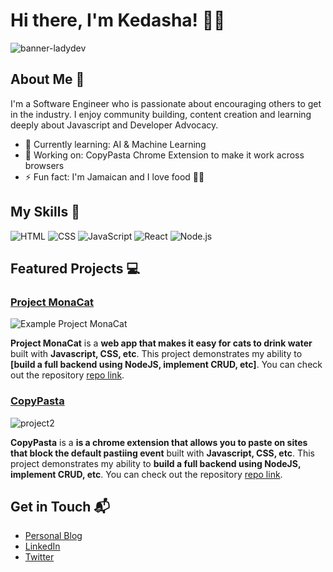 # Hi there, I'm Kedasha! 👋🏽

![banner-ladydev](https://user-images.githubusercontent.com/122485963/232846230-475aebec-73c5-499b-98dd-8c8167a8b149.png)

## About Me 🚀

I'm a Software Engineer who is passionate about encouraging others to get in the industry. I enjoy community building, content creation and learning deeply about Javascript and Developer Advocacy. 

- 🌱 Currently learning: AI & Machine Learning 
- 🔭 Working on: CopyPasta Chrome Extension to make it work across browsers 
- ⚡ Fun fact: I'm Jamaican and I love food 💃🏽 

## My Skills 🧠

![HTML](https://img.shields.io/badge/-HTML-E34F26?style=flat-square&logo=html5&logoColor=white) 
![CSS](https://img.shields.io/badge/-CSS-1572B6?style=flat-square&logo=css3&logoColor=white) 
![JavaScript](https://img.shields.io/badge/-JavaScript-F7DF1E?style=flat-square&logo=javascript&logoColor=black) 
![React](https://img.shields.io/badge/-React-61DAFB?style=flat-square&logo=react&logoColor=black) 
![Node.js](https://img.shields.io/badge/-Node.js-339933?style=flat-square&logo=node.js&logoColor=white) 

## Featured Projects 💻 

### [Project MonaCat](https://ladykerr.github.io/simple-next-app/)

![Example Project MonaCat](https://user-images.githubusercontent.com/122485963/232846377-49ca305c-9e93-4fee-b1de-2e2ed2c679ee.png)

**Project MonaCat** is a **web app that makes it easy for cats to drink water** built with **Javascript, CSS, etc**. This project demonstrates my ability to **[build a full backend using NodeJS, implement CRUD, etc]**. You can check out the repository [repo link](https://github.com/LadyKerr/copypasta).

### [CopyPasta](https://ladykerr.github.io/simple-next-app/) 

![project2](https://user-images.githubusercontent.com/122485963/232846451-cda76f0e-2624-4820-a1a8-5c3c1d106871.png) 

**CopyPasta** is a **is a chrome extension that allows you to paste on sites that block the default pastiing event** built with **Javascript, CSS, etc**. This project demonstrates my ability to **build a full backend using NodeJS, implement CRUD, etc**. You can check out the repository [repo link](https://github.com/LadyKerr/copypasta). 

## Get in Touch 📬

- [Personal Blog](https://itsthatlady.dev/ ) 
- [LinkedIn](https://twitter.com/itsthatladydev) 
- [Twitter](https://www.linkedin.com/in/kedashakerr/) 


